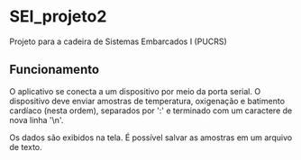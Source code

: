 # SEI_projeto2

Projeto para a cadeira de Sistemas Embarcados I (PUCRS)

## Funcionamento
O aplicativo se conecta a um dispositivo por meio da porta serial.
O dispositivo deve enviar amostras de temperatura, oxigenação e batimento cardíaco (nesta ordem),
separados por ':' e terminado com um caractere de nova linha '\n'.

Os dados são exibidos na tela. É possível salvar as amostras em um arquivo de texto.
